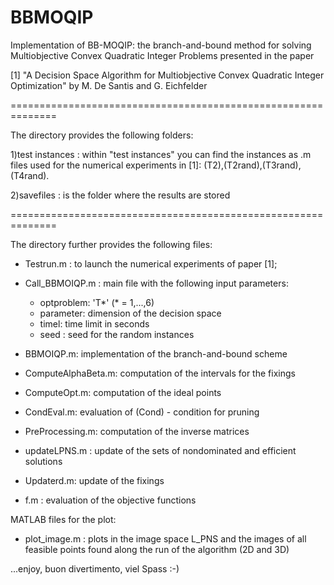 # BBMOQIP
Implementation of  BB-MOQIP: the branch-and-bound method for solving  Multiobjective Convex Quadratic Integer Problems  presented in the paper 

[1] "A Decision Space Algorithm for Multiobjective Convex Quadratic Integer Optimization"  by M. De Santis and G. Eichfelder


==============================================================

The directory provides the following folders:

1)test instances : within "test instances" you can find
                   the instances as .m files used for
		   the numerical experiments in [1]:
		   (T2),(T2rand),(T3rand),(T4rand).

2)savefiles : is the folder where the results are stored

==============================================================


The directory  further provides the following files:


- Testrun.m : to launch the numerical experiments of paper [1];

- Call_BBMOIQP.m : main file with  the following input parameters:
  * optproblem: 'T*' (* = 1,...,6)
  * parameter: dimension of the decision space
  * timel: time limit in seconds
  * seed : seed for the random instances

- BBMOIQP.m: implementation of the branch-and-bound scheme

- ComputeAlphaBeta.m: computation of the intervals for the fixings
 		      
- ComputeOpt.m: computation of the ideal points

- CondEval.m: evaluation of (Cond) - condition for pruning

- PreProcessing.m: computation of the inverse matrices 

- updateLPNS.m : update of the sets of nondominated and efficient solutions

- Updaterd.m: update of the fixings

- f.m : evaluation of the objective functions
 
MATLAB files for the plot:
- plot_image.m : plots in the image space L_PNS and the images of all feasible 
		points found along the run of the algorithm (2D and 3D)



...enjoy, buon divertimento, viel Spass :-)

